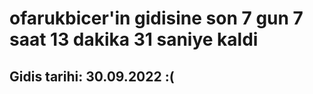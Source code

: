 # ofarukbicer'in gidisine son 7 gun 7 saat 13 dakika 31 saniye kaldi

## Gidis tarihi: 30.09.2022 :(